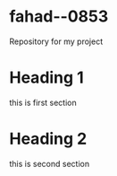 # fahad--0853
Repository for my project
# Heading 1
this is first section
# Heading 2 
this is second section
